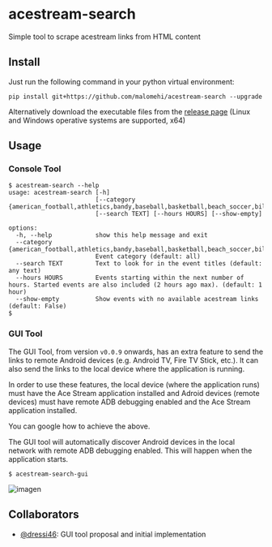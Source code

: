# acestream-search
Simple tool to scrape acestream links from HTML content

## Install

Just run the following command in your python virtual environment:
```
pip install git+https://github.com/malomehi/acestream-search --upgrade
```

Alternatively download the executable files from the [release page](https://github.com/malomehi/acestream-search/releases) (Linux and Windows operative systems are supported, x64)

## Usage

### Console Tool

```console
$ acestream-search --help
usage: acestream-search [-h]
                        [--category {american_football,athletics,bandy,baseball,basketball,beach_soccer,billiard,combat_sport,cricket,cycling,darts,field_hockey,floorball,football,futsal,golf,handball,ice_hockey,mma,netball,padel_tennis,racing,rugby_league,rugby_sevens,rugby_union,table_tennis,tennis,volleyball,winter_sport}]
                        [--search TEXT] [--hours HOURS] [--show-empty]

options:
  -h, --help            show this help message and exit
  --category {american_football,athletics,bandy,baseball,basketball,beach_soccer,billiard,combat_sport,cricket,cycling,darts,field_hockey,floorball,football,futsal,golf,handball,ice_hockey,mma,netball,padel_tennis,racing,rugby_league,rugby_sevens,rugby_union,table_tennis,tennis,volleyball,winter_sport}
                        Event category (default: all)
  --search TEXT         Text to look for in the event titles (default: any text)
  --hours HOURS         Events starting within the next number of hours. Started events are also included (2 hours ago max). (default: 1 hour)
  --show-empty          Show events with no available acestream links (default: False)
$
```

### GUI Tool

The GUI Tool, from version `v0.0.9` onwards, has an extra feature to send the links to remote Android devices (e.g. Android TV, Fire TV Stick, etc.). It can also send the links to the local device where the application is running.

In order to use these features, the local device (where the application runs) must have the Ace Stream application installed and Adroid devices (remote devices) must have remote ADB debugging enabled and the Ace Stream application installed.

You can google how to achieve the above.

The GUI tool will automatically discover Android devices in the local network with remote ADB debugging enabled. This will happen when the application starts.

```console
$ acestream-search-gui
```

![imagen](https://github.com/malomehi/acestream-search/assets/1456960/76778d84-dbd3-4eaa-b6a6-a4b9a769596b)

## Collaborators

- [@dressi46](https://github.com/dressi46): GUI tool proposal and initial implementation
